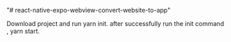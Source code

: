"# react-native-expo-webview-convert-website-to-app" 

Download project and run yarn init. after successfully run the init command , yarn start.
